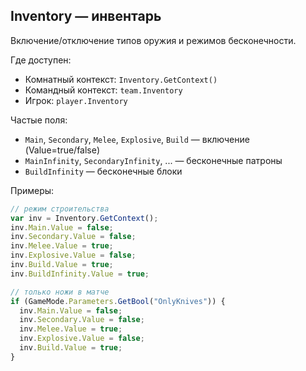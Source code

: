 ## Inventory — инвентарь

Включение/отключение типов оружия и режимов бесконечности.

Где доступен:
- Комнатный контекст: `Inventory.GetContext()`
- Командный контекст: `team.Inventory`
- Игрок: `player.Inventory`

Частые поля:
- `Main`, `Secondary`, `Melee`, `Explosive`, `Build` — включение (Value=true/false)
- `MainInfinity`, `SecondaryInfinity`, ... — бесконечные патроны
- `BuildInfinity` — бесконечные блоки

Примеры:
```javascript
// режим строительства
var inv = Inventory.GetContext();
inv.Main.Value = false;
inv.Secondary.Value = false;
inv.Melee.Value = true;
inv.Explosive.Value = false;
inv.Build.Value = true;
inv.BuildInfinity.Value = true;

// только ножи в матче
if (GameMode.Parameters.GetBool("OnlyKnives")) {
  inv.Main.Value = false;
  inv.Secondary.Value = false;
  inv.Melee.Value = true;
  inv.Explosive.Value = false;
  inv.Build.Value = true;
}
```

